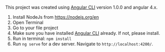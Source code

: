 This project was created using [Angular CLI](https://github.com/angular/angular-cli) version 1.0.0 and angular 4.x.

1. Install NodeJs from https://nodejs.org/en 
2. Open Terminal
3. Go to your file project
4. Make sure you have installed [Angular CLI](https://github.com/angular/angular-cli) already. If not, please install.
5. Run in terminal: ```npm install```
6. Run `ng serve` for a dev server. Navigate to `http://localhost:4200/`. 

